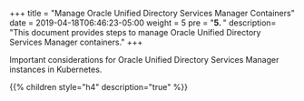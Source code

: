 +++
title = "Manage Oracle Unified Directory Services Manager Containers"
date = 2019-04-18T06:46:23-05:00
weight = 5 
pre = "<b>5. </b>"
description=  "This document provides steps to manage Oracle Unified Directory Services Manager containers."
+++

Important considerations for Oracle Unified Directory Services Manager instances in Kubernetes.

{{% children style="h4" description="true" %}}

